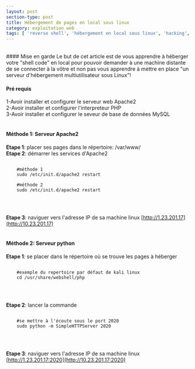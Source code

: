 ```yaml
---
layout: post
section-type: post
title: Hébergement de pages en local sous linux
category: exploitation web
tags: [ 'reverse shell', 'hébergement en local sous linux', 'hacking', 'ctf' ]
---
```


<br/>
#### Mise en garde
Le but de cet article est de vous apprendre à héberger votre "shell code" en local pour pouvoir demander à une machine distante de se connecter à la vôtre et non pas vous apprendre à mettre en place "un serveur d'hébergement multiutilisateur sous Linux"! 


#### Pré requis 
1-Avoir installer et configurer le serveur web Apache2 <br/>
2-Avoir installer et configurer l'interpreteur PHP <br/>
3-Avoir installer et configurer le seveur de base de données MySQL<br/><br/>


#### Méthode 1: Serveur Apache2
**Etape 1**: placer ses pages dans le répertoire: /var/www/ <br/>
**Etape 2**: démarrer les services d'Apache2
  <pre><code data-trim class="yaml">
    #méthode 1
    sudo /etc/init.d/apache2 restart 
    
    #méthode 2
    sudo /etc/init.d/apache2 restart
  </code></pre> <br/>
**Etape 3**: naviguer vers l'adresse IP de sa machine linux [http://1.23.201.17](http://10.23.201.17) <br/><br/>
  

#### Méthode 2: Serveur python
**Etape 1**: se placer dans le répertoire où se trouve les pages à héberger 
<pre><code data-trim class="yaml">
    #exemple du repertoire par défaut de kali linux
    cd /usr/share/webshell/php
  </code></pre> <br/>
**Etape 2**: lancer la commande <br/>
<pre><code data-trim class="yaml"> 
    #se mettre à l'écoute sous le port 2020 
    sudo python -m SimpleHTTPServer 2020
  </code></pre> <br/>
**Etape 3**: naviguer vers l'adresse IP de sa machine linux [http://1.23.201.17:2020](http://10.23.201.17:2020)
  
